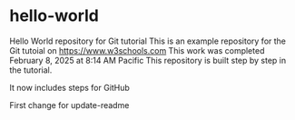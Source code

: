# hello-world
Hello World repository for Git tutorial
This is an example repository for the Git tutoial on https://www.w3schools.com
This work was completed February 8, 2025 at 8:14 AM Pacific
This repository is built step by step in the tutorial.

It now includes steps for GitHub

First change for update-readme
